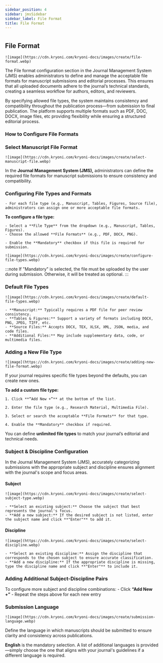 ```yaml
---
sidebar_position: 4
sidebar: jmsSidebar
sidebar_label: File Format
title: File Format
---
```


#

## File Format

    ![image](https://cdn.kryoni.com/kryoni-docs/images/create/file-format.webp)

The File format configuration section in the Journal Management System (JMS) enables administrators to define and manage the acceptable file formats for manuscript submissions and editorial processes. This ensures that all uploaded documents adhere to the journal’s technical standards, creating a seamless workflow for authors, editors, and reviewers.

By specifying allowed file types, the system maintains consistency and compatibility throughout the publication process—from submission to final publication. The platform supports multiple formats such as PDF, DOC, DOCX, image files, etc providing flexibility while ensuring a structured editorial process.

### How to Configure File Formats

### Select Manuscript File Format

    ![image](https://cdn.kryoni.com/kryoni-docs/images/create/select-manuscript-file.webp)

In the **Journal Management System (JMS),** administrators can define the required file formats for manuscript submissions to ensure consistency and compatibility.

### Configuring File Types and Formats

    - For each file type (e.g., Manuscript, Tables, Figures, Source file), administrators can assign one or more acceptable file formats.

**To configure a file type:**

    - Select a **File Type** from the dropdown (e.g., Manuscript, Tables, Figures).
    - Choose the allowed **File Formats** (e.g., PDF, DOCX, PNG).

    - Enable the **Mandatory** checkbox if this file is required for submission.

    ![image](https://cdn.kryoni.com/kryoni-docs/images/create/configure-file-types.webp)

:::note
 If "Mandatory" is selected, the file must be uploaded by the user during submission. Otherwise, it will be treated as optional.
:::

### Default File Types

    ![image](https://cdn.kryoni.com/kryoni-docs/images/create/default-file-types.webp)

    - **Manuscript:** Typically requires a PDF file for peer review consistency.
    - **Tables & Figures:** Support a variety of formats including DOCX, PNG, JPEG, TIFF, etc.
    - **Source Files:** Accepts DOCX, TEX, XLSX, XML, JSON, media, and code files.
    - **Additional Files:** May include supplementary data, code, or multimedia files.

### Adding a New File Type

    ![image](https://cdn.kryoni.com/kryoni-docs/images/create/adding-new-file-format.webp)

If your journal requires specific file types beyond the defaults, you can create new ones.

**To add a custom file type:**

    1. Click **“Add New +”** at the bottom of the list.

    2. Enter the file type (e.g., Research Material, Multimedia File).

    3. Select or search the acceptable **File Formats** for that type.

    4. Enable the **Mandatory** checkbox if required.

You can define **unlimited file types** to match your journal’s editorial and technical needs.

### Subject & Discipline Configuration

In the Journal Management System (JMS), accurately categorizing submissions with the appropriate subject and discipline ensures alignment with the journal's scope and focus areas.

#### Subject

    ![image](https://cdn.kryoni.com/kryoni-docs/images/create/select-subject-type.webp)

    - **Select an existing subject:** Choose the subject that best represents the journal's focus.
    - **Add a new subject:** If the desired subject is not listed, enter the subject name and click **"Enter"** to add it.
    
#### Discipline

    ![image](https://cdn.kryoni.com/kryoni-docs/images/create/select-discipline.webp)

    - **Select an existing discipline:** Assign the discipline that corresponds to the chosen subject to ensure accurate classification.
    - **Add a new discipline:** If the appropriate discipline is missing, type the discipline name and click **"Enter"** to include it.

### Adding Additional Subject-Discipline Pairs

To configure more subject and discipline combinations:
    - Click **“Add New +”**
    - Repeat the steps above for each new entry

### Submission Language

    ![image](https://cdn.kryoni.com/kryoni-docs/images/create/submission-language.webp)

Define the language in which manuscripts should be submitted to ensure clarity and consistency across publications.

**English** is the mandatory selection. A list of additional languages is provided—simply choose the one that aligns with your journal's guidelines if a different language is required.
